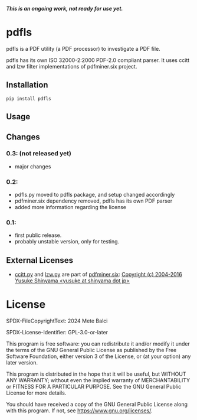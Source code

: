 ***This is an ongoing work, not ready for use yet.***

# pdfls

pdfls is a PDF utility (a PDF processor) to investigate a PDF file. 

pdfls has its own ISO 32000-2:2000 PDF-2.0 compliant parser. It uses ccitt and lzw filter implementations of pdfminer.six project. 

## Installation

```
pip install pdfls
```

## Usage

## Changes

### 0.3: (not released yet)

- major changes

### 0.2:
- pdfls.py moved to pdfls package, and setup changed accordingly
- pdfminer.six dependency removed, pdfls has its own PDF parser
- added more information regarding the license

### 0.1:
- first public release.
- probably unstable version, only for testing.

## External Licenses

- [ccitt.py](pdfminer/ccitt.py) and [lzw.py](pdfminer/lzw.py) are part of [pdfminer.six](https://github.com/pdfminer/pdfminer.six): [Copyright (c) 2004-2016  Yusuke Shinyama \<yusuke at shinyama dot jp\>](LICENSE.pdfminer.six)

# License

SPDX-FileCopyrightText: 2024 Mete Balci

SPDX-License-Identifier: GPL-3.0-or-later

This program is free software: you can redistribute it and/or modify it under the terms of the GNU General Public License as published by the Free Software Foundation, either version 3 of the License, or (at your option) any later version.

This program is distributed in the hope that it will be useful, but WITHOUT ANY WARRANTY; without even the implied warranty of MERCHANTABILITY or FITNESS FOR A PARTICULAR PURPOSE.  See the GNU General Public License for more details.

You should have received a copy of the GNU General Public License along with this program.  If not, see <https://www.gnu.org/licenses/>.
